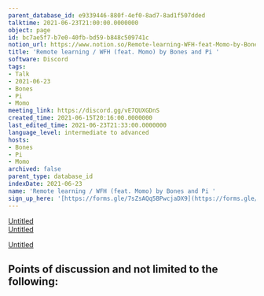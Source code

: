 ```yaml
---
parent_database_id: e9339446-880f-4ef0-8ad7-8ad1f507dded
talktime: 2021-06-23T21:00:00.0000000
object: page
id: bc7ae5f7-b7e0-40fb-bd59-b848c509741c
notion_url: https://www.notion.so/Remote-learning-WFH-feat-Momo-by-Bones-and-Pi-bc7ae5f7b7e040fbbd59b848c509741c
title: 'Remote learning / WFH (feat. Momo) by Bones and Pi '
software: Discord
tags:
- Talk
- 2021-06-23
- Bones
- Pi
- Momo
meeting_link: https://discord.gg/vE7QUXGDnS
created_time: 2021-06-15T20:16:00.0000000
last_edited_time: 2021-06-23T21:33:00.0000000
language_level: intermediate to advanced
hosts:
- Bones
- Pi
- Momo
archived: false
parent_type: database_id
indexDate: 2021-06-23
name: 'Remote learning / WFH (feat. Momo) by Bones and Pi '
sign_up_here: '[https://forms.gle/7sZsAQq5BPwcjaDX9](https://forms.gle/7sZsAQq5BPwcjaDX9)'
---
```


[Untitled](https://www.notion.so/23f0f26c7f1547c0b08477c0c6f1f461)   
[Untitled](https://www.notion.so/482e61b02b9c4456b2b4fe86bb7544c6)   

[Untitled](https://www.notion.so/60226399bd024bf4bf588586f8013a21)   
## Points of discussion and not limited to the following:

   
   
   
   

   



